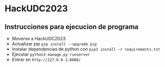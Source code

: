 # HackUDC2023

## Instrucciones para ejecucion de programa

- Moverse a HackUDC2023
- Actualizar pip `pip install --upgrade pip`
- Instalar dependencias de python con `pip3 install -r requirements.txt`
- Ejecutar `python3 manage.py runserver`
- Entrar en `http://127.0.0.1:8080/`
